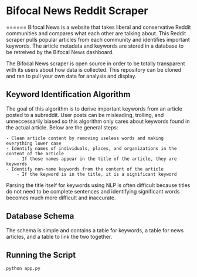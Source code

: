 # Bifocal News Reddit Scraper
======
Bifocal News is a website that takes liberal and conservative Reddit communities and compares what each other are talking about. This Reddit scraper pulls popular articles from each community and identifies important keywords. The article metadata and keywords are stored in a database to be retreived by the Bifocal News dashboard.

The Bifocal News scraper is open source in order to be totally transparent with its users about how data is collected. This repository can be cloned and ran to pull your own data for analysis and display.

## Keyword Identification Algorithm
The goal of this algorithm is to derive important keywords from an article posted to a subreddit. User posts can be misleading, trolling, and unneccessarily biased so this algorithm only cares about keywords found in the actual article. Below are the general steps:

    - Clean article content by removing useless words and making everything lower case
    - Identify names of individuals, places, and organizations in the content of the article
        - If those names appear in the title of the article, they are keywords
    - Identify non-name keywords from the content of the article
        - If the keyword is in the title, it is a significant keyword

Parsing the title itself for keywords using NLP is often difficult because titles do not need to be complete sentences and identifying significant words becomes much more difficult and inaccurate.

## Database Schema
The schema is simple and contains a table for keywords, a table for news articles, and a table to link the two together.

## Running the Script

    python app.py